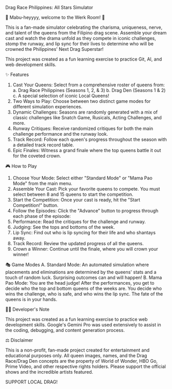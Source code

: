 Drag Race Philippines: All Stars Simulator

👑 Mabu-heyyyy, welcome to the Werk Room! 👑

This is a fan-made simulator celebrating the charisma, uniqueness, nerve, and talent of the queens from the Filipino drag scene. Assemble your dream cast and watch the drama unfold as they compete in iconic challenges, stomp the runway, and lip sync for their lives to determine who will be crowned the Philippines' Next Drag Superstar!

This project was created as a fun learning exercise to practice Git, AI, and web development skills.

✨ Features

1. Cast Your Queens: Select from a comprehensive roster of queens from:
  a. Drag Race Philippines (Seasons 1, 2, & 3)
  b. Drag Den (Seasons 1 & 2)
  c. A special selection of iconic Local Queens!
2. Two Ways to Play: Choose between two distinct game modes for different simulation experiences.
3. Dynamic Challenges: Seasons are randomly generated with a mix of classic challenges like Snatch Game, Rusicals, Acting Challenges, and more.
4. Runway Critiques: Receive randomized critiques for both the main challenge performance and the runway look.
5. Track Record: Follow each queen's progress throughout the season with a detailed track record table.
6. Epic Finales: Witness a grand finale where the top queens battle it out for the coveted crown.

🎮 How to Play
1. Choose Your Mode: Select either "Standard Mode" or "Mama Pao Mode" from the main menu.
2. Assemble Your Cast: Pick your favorite queens to compete. You must select between 8 and 15 queens to start the competition.
3. Start the Competition: Once your cast is ready, hit the "Start Competition!" button.
4. Follow the Episodes: Click the "Advance" button to progress through each phase of the episode:
5. Performance: Read the critiques for the challenge and runway.
6. Judging: See the tops and bottoms of the week.
7. Lip Sync: Find out who is lip syncing for their life and who shantays away.
8. Track Record: Review the updated progress of all the queens.
9. Crown a Winner: Continue until the finale, where you will crown your winner!

🎭 Game Modes
A. Standard Mode: An automated simulation where placements and eliminations are determined by the queens' stats and a touch of random luck. Surprising outcomes can and will happen!
B. Mama Pao Mode: You are the head judge! After the performances, you get to decide who the top and bottom queens of the weeks are. You decide who wins the challenge, who is safe, and who wins the lip sync. The fate of the queens is in your hands.

🧑‍💻 Developer's Note

This project was created as a fun learning exercise to practice web development skills. Google's Gemini Pro was used extensively to assist in the coding, debugging, and content generation process.

⚖️ Disclaimer

This is a non-profit, fan-made project created for entertainment and educational purposes only. All queen images, names, and the Drag Race/Drag Den concepts are the property of World of Wonder, HBO Go, Prime Video, and other respective rights holders. Please support the official shows and the incredible artists featured. 

SUPPORT LOCAL DRAG!